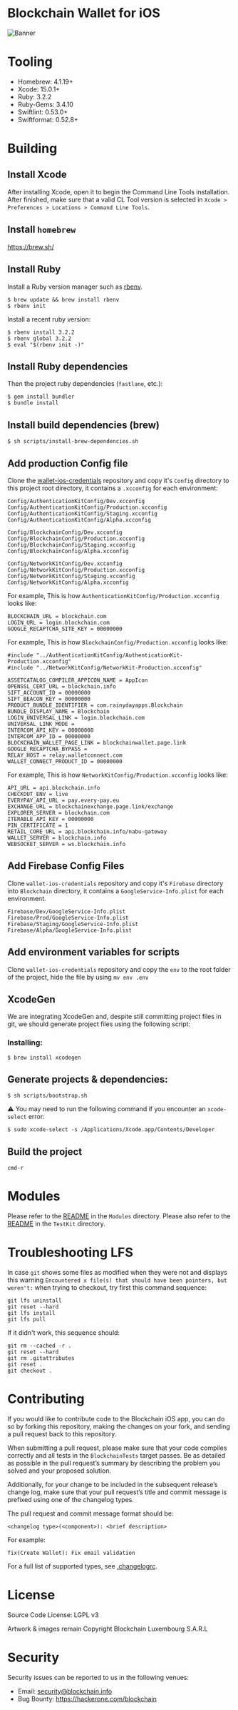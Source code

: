 # Blockchain Wallet for iOS

![Banner](Documentation/Other/github_banner.png)

# Tooling

* Homebrew: 4.1.19+
* Xcode: 15.0.1+
* Ruby: 3.2.2
* Ruby-Gems: 3.4.10
* Swiftlint: 0.53.0+
* Swiftformat: 0.52.8+

# Building

## Install Xcode

After installing Xcode, open it to begin the Command Line Tools installation. After finished, make sure that a valid CL Tool version is selected in `Xcode > Preferences > Locations > Command Line Tools`.

## Install `homebrew`

https://brew.sh/

## Install Ruby

Install a Ruby version manager such as [rbenv](https://github.com/rbenv/rbenv).

    $ brew update && brew install rbenv
    $ rbenv init

Install a recent ruby version:

    $ rbenv install 3.2.2
    $ rbenv global 3.2.2
    $ eval "$(rbenv init -)"

## Install Ruby dependencies

Then the project ruby dependencies (`fastlane`, etc.):

    $ gem install bundler
    $ bundle install

## Install build dependencies (brew)

    $ sh scripts/install-brew-dependencies.sh

## Add production Config file

Clone the [wallet-ios-credentials](https://github.com/blockchain/wallet-ios-credentials) repository and copy it's `Config` directory to this project root directory, it contains a `.xcconfig` for each environment:

```
Config/AuthenticationKitConfig/Dev.xcconfig
Config/AuthenticationKitConfig/Production.xcconfig
Config/AuthenticationKitConfig/Staging.xcconfig
Config/AuthenticationKitConfig/Alpha.xcconfig

Config/BlockchainConfig/Dev.xcconfig
Config/BlockchainConfig/Production.xcconfig
Config/BlockchainConfig/Staging.xcconfig
Config/BlockchainConfig/Alpha.xcconfig

Config/NetworkKitConfig/Dev.xcconfig
Config/NetworkKitConfig/Production.xcconfig
Config/NetworkKitConfig/Staging.xcconfig
Config/NetworkKitConfig/Alpha.xcconfig
```

For example, This is how `AuthenticationKitConfig/Production.xcconfig` looks like:

```
BLOCKCHAIN_URL = blockchain.com
LOGIN_URL = login.blockchain.com
GOOGLE_RECAPTCHA_SITE_KEY = 00000000
```

For example, This is how `BlockchainConfig/Production.xcconfig` looks like:

```
#include "../AuthenticationKitConfig/AuthenticationKit-Production.xcconfig"
#include "../NetworkKitConfig/NetworkKit-Production.xcconfig"

ASSETCATALOG_COMPILER_APPICON_NAME = AppIcon
OPENSSL_CERT_URL = blockchain.info
SIFT_ACCOUNT_ID = 00000000
SIFT_BEACON_KEY = 00000000
PRODUCT_BUNDLE_IDENTIFIER = com.rainydayapps.Blockchain
BUNDLE_DISPLAY_NAME = Blockchain
LOGIN_UNIVERSAL_LINK = login.blockchain.com
UNIVERSAL_LINK_MODE =
INTERCOM_API_KEY = 00000000
INTERCOM_APP_ID = 00000000
BLOCKCHAIN_WALLET_PAGE_LINK = blockchainwallet.page.link
GOOGLE_RECAPTCHA_BYPASS = 
RELAY_HOST = relay.walletconnect.com
WALLET_CONNECT_PRODUCT_ID = 00000000
```

For example, This is how `NetworkKitConfig/Production.xcconfig` looks like:

```
API_URL = api.blockchain.info
CHECKOUT_ENV = live
EVERYPAY_API_URL = pay.every-pay.eu
EXCHANGE_URL = blockchainexchange.page.link/exchange
EXPLORER_SERVER = blockchain.com
ITERABLE_API_KEY = 00000000
PIN_CERTIFICATE = 1
RETAIL_CORE_URL = api.blockchain.info/nabu-gateway
WALLET_SERVER = blockchain.info
WEBSOCKET_SERVER = ws.blockchain.info
```

## Add Firebase Config Files

Clone `wallet-ios-credentials` repository and copy it's `Firebase` directory into `Blockchain` directory, it contains a `GoogleService-Info.plist` for each environment.

```
Firebase/Dev/GoogleService-Info.plist
Firebase/Prod/GoogleService-Info.plist
Firebase/Staging/GoogleService-Info.plist
Firebase/Alpha/GoogleService-Info.plist
```

## Add environment variables for scripts

Clone `wallet-ios-credentials` repository and copy the `env` to the root folder of the project, hide the file by using `mv env .env`

## XcodeGen

We are integrating XcodeGen and, despite still committing project files in git, we should generate project files using the following script:

### Installing:

    $ brew install xcodegen

## Generate projects & dependencies: 

    $ sh scripts/bootstrap.sh

⚠️ You may need to run the following command if you encounter an `xcode-select` error:

    $ sudo xcode-select -s /Applications/Xcode.app/Contents/Developer

## Build the project

    cmd-r

# Modules

Please refer to the [README](./Modules/README.md) in the `Modules` directory.
Please also refer to the [README](./TestKit/README.md) in the `TestKit` directory.

# Troubleshooting LFS

In case `git` shows some files as modified when they were not and displays this warning `Encountered x file(s) that should have been pointers, but weren't:` when trying to checkout, try first this command sequence:
```
git lfs uninstall
git reset --hard
git lfs install
git lfs pull
```

If it didn't work, this sequence should:
```
git rm --cached -r .
git reset --hard
git rm .gitattributes
git reset .
git checkout .
```

# Contributing

If you would like to contribute code to the Blockchain iOS app, you can do so by forking this repository, making the changes on your fork, and sending a pull request back to this repository.

When submitting a pull request, please make sure that your code compiles correctly and all tests in the `BlockchainTests` target passes. Be as detailed as possible in the pull request’s summary by describing the problem you solved and your proposed solution.

Additionally, for your change to be included in the subsequent release’s change log, make sure that your pull request’s title and commit message is prefixed using one of the changelog types.

The pull request and commit message format should be:

```
<changelog type>(<component>): <brief description>
```

For example:

```
fix(Create Wallet): Fix email validation
```

For a full list of supported types, see [.changelogrc](https://github.com/blockchain/My-Wallet-V3-iOS/blob/master/.changelogrc#L6...L69).

# License

Source Code License: LGPL v3

Artwork & images remain Copyright Blockchain Luxembourg S.A.R.L

# Security

Security issues can be reported to us in the following venues:
* Email: security@blockchain.info
* Bug Bounty: https://hackerone.com/blockchain
